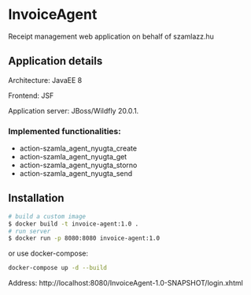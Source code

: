 # InvoiceAgent

Receipt management web application on behalf of szamlazz.hu

## Application details

Architecture: JavaEE 8

Frontend: JSF

Application server: JBoss/Wildfly 20.0.1.

### Implemented functionalities:

- action-szamla_agent_nyugta_create
- action-szamla_agent_nyugta_get
- action-szamla_agent_nyugta_storno
- action-szamla_agent_nyugta_send

## Installation

```sh
# build a custom image
$ docker build -t invoice-agent:1.0 .
# run server
$ docker run -p 8080:8080 invoice-agent:1.0
```

or use docker-compose:

```sh
docker-compose up -d --build
```
Address: http://localhost:8080/InvoiceAgent-1.0-SNAPSHOT/login.xhtml
